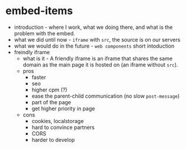 # embed-items

* introduction - where I work, what we doing there, and what is the problem with the embed.
* what we did until now - `iframe` with `src`, the source is on our servers
* what we would do in the future - `web components` short intoduction
* freindly iframe 
  * what is it - A friendly iframe is an iframe that shares the same domain as the main page it is hosted on (an iframe without `src`).
  * pros
    * faster
    * seo
    * higher cpm (?)
    * ease the parent-child communication (no slow `post-message`)
    * part of the page
    * get higher priority in page
  * cons
    * cookies, localstorage
    * hard to convince partners
    * CORS
    * harder to develop
